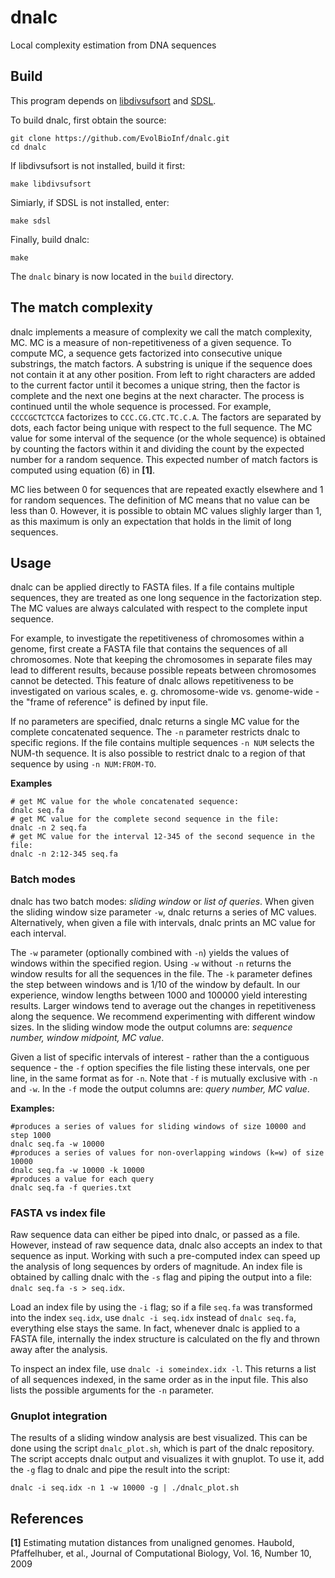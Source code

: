# dnalc

Local complexity estimation from DNA sequences

## Build

This program depends on [libdivsufsort](https://github.com/y-256/libdivsufsort) and
[SDSL](https://github.com/simongog/sdsl-lite).

To build dnalc, first obtain the source:

```
git clone https://github.com/EvolBioInf/dnalc.git
cd dnalc
```

If libdivsufsort is not installed, build it first:

```
make libdivsufsort
```

Simiarly, if SDSL is not installed, enter:

```
make sdsl
```

Finally, build dnalc:

```
make
```

The `dnalc` binary is now located in the `build` directory.

## The match complexity

dnalc implements a measure of complexity we call the match complexity,
MC. MC is a measure of non-repetitiveness of a given sequence. To
compute MC, a sequence gets factorized into consecutive unique
substrings, the match factors.  A substring is unique if the sequence
does not contain it at any other position. From left to right
characters are added to the current factor until it becomes a unique
string, then the factor is complete and the next one begins at the
next character. The process is continued until the whole sequence is
processed. For example, `CCCCGCTCTCCA` factorizes to
`CCC.CG.CTC.TC.C.A`. The factors are separated by dots, each factor
being unique with respect to the full sequence. The MC value for some
interval of the sequence (or the whole sequence) is obtained by
counting the factors within it and dividing the count by the expected
number for a random sequence. This expected number of match factors is
computed using equation (6) in **[1]**.

MC lies between 0 for sequences that are repeated exactly elsewhere
and 1 for random sequences. The definition of MC means that no value
can be less than 0. However, it is possible to obtain MC values
slighly larger than 1, as this maximum is only an expectation that
holds in the limit of long sequences.

## Usage 

dnalc can be applied directly to FASTA files. If a file contains
multiple sequences, they are treated as one long sequence in the
factorization step.  The MC values are always calculated with respect
to the complete input sequence.

For example, to investigate the repetitiveness of chromosomes within a
genome, first create a FASTA file that contains the sequences of all
chromosomes. Note that keeping the chromosomes in separate files may
lead to different results, because possible repeats between
chromosomes cannot be detected. This feature of dnalc allows
repetitiveness to be investigated on various scales,
e. g. chromosome-wide vs. genome-wide - the "frame of reference" is
defined by input file.

If no parameters are specified, dnalc returns a single MC value for
the complete concatenated sequence. The `-n` parameter restricts dnalc
to specific regions. If the file contains multiple sequences `-n NUM`
selects the NUM-th sequence. It is also possible to restrict dnalc to
a region of that sequence by using `-n NUM:FROM-TO`.

**Examples**

```
# get MC value for the whole concatenated sequence:
dnalc seq.fa
# get MC value for the complete second sequence in the file:
dnalc -n 2 seq.fa
# get MC value for the interval 12-345 of the second sequence in the file:
dnalc -n 2:12-345 seq.fa
```

### Batch modes 
dnalc has two batch modes: *sliding window* or *list of queries*.
When given the sliding window size parameter `-w`, dnalc returns a
series of MC values. Alternatively, when given a file with intervals,
dnalc prints an MC value for each interval.

The `-w` parameter (optionally combined with `-n`) yields the values
of windows within the specified region. Using `-w` without `-n`
returns the window results for all the sequences in the file. The `-k`
parameter defines the step between windows and is 1/10 of the window
by default. In our experience, window lengths between 1000 and 100000
yield interesting results. Larger windows tend to average out the
changes in repetitiveness along the sequence. We recommend
experimenting with different window sizes. In the sliding window mode
the output columns are: *sequence number, window midpoint, MC value*.

Given a list of specific intervals of interest - rather than the a
contiguous sequence - the `-f` option specifies the file listing
these intervals, one per line, in the same format as for
`-n`. Note that `-f` is mutually exclusive with `-n` and `-w`. In the
`-f` mode the output columns are: *query number, MC value*.

**Examples:**

```
#produces a series of values for sliding windows of size 10000 and step 1000
dnalc seq.fa -w 10000
#produces a series of values for non-overlapping windows (k=w) of size 10000
dnalc seq.fa -w 10000 -k 10000
#produces a value for each query
dnalc seq.fa -f queries.txt
```

### FASTA vs index file 
Raw sequence data can either be piped into dnalc, or passed as a
file. However, instead of raw sequence data, dnalc also accepts an
index to that sequence as input. Working with such a pre-computed
index can speed up the analysis of long sequences by orders of
magnitude. An index file is obtained by calling dnalc with the `-s`
flag and piping the output into a file: `dnalc seq.fa -s > seq.idx`.

Load an index file by using the `-i` flag; so if a file `seq.fa` was
transformed into the index `seq.idx`, use `dnalc -i seq.idx` instead
of `dnalc seq.fa`, everything else stays the same. In fact, whenever
dnalc is applied to a FASTA file, internally the index structure is
calculated on the fly and thrown away after the analysis.

To inspect an index file, use `dnalc -i someindex.idx -l`.  This
returns a list of all sequences indexed, in the same order as in the
input file. This also lists the possible arguments for the `-n`
parameter.

### Gnuplot integration
The results of a sliding window analysis are best visualized. This can
be done using the script `dnalc_plot.sh`, which is part of the dnalc
repository. The script accepts dnalc output and visualizes it with
gnuplot. To use it, add the `-g` flag to dnalc and pipe the result
into the script:

```
dnalc -i seq.idx -n 1 -w 10000 -g | ./dnalc_plot.sh
```

## References
**[1]** Estimating mutation distances from unaligned genomes.
Haubold, Pfaffelhuber, et al., Journal of Computational Biology,
Vol. 16, Number 10, 2009
